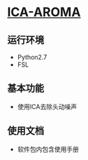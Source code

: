 # [ICA-AROMA](https://github.com/maartenmennes/ICA-AROMA)

## 运行环境

* Python2.7
* FSL

## 基本功能

* 使用ICA去除头动噪声

## 使用文档

* 软件包内包含使用手册
